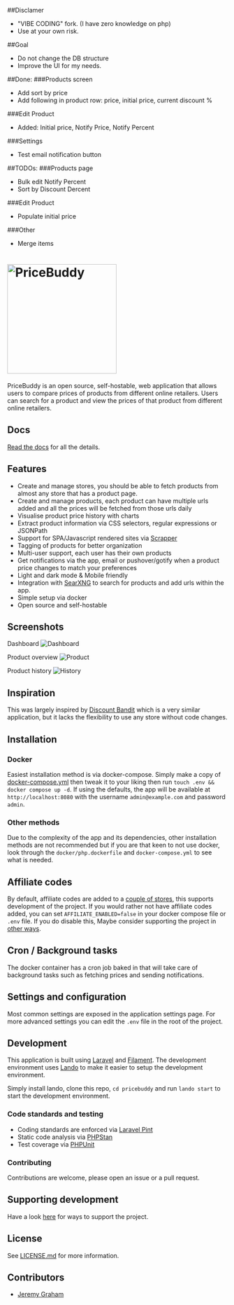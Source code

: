 ##Disclamer
- "VIBE CODING" fork. (I have zero knowledge on php) 
- Use at your own risk.

##Goal
- Do not change the DB structure
- Improve the UI for my needs.

##Done:
###Products screen
- Add sort by price
- Add following in product row: price, initial price, current discount %

###Edit Product
- Added: Initial price, Notify Price, Notify Percent

###Settings
- Test email notification button

##TODOs:
###Products page
- Bulk edit Notify Percent
- Sort by Discount Dercent

###Edit Product
- Populate initial price

###Other
- Merge items



# <img src="public/images/logo-full.svg" width="250" height="auto" alt="PriceBuddy">

PriceBuddy is an open source, self-hostable, web application that allows users
to compare prices of products from different online retailers. Users can search
for a product and view the prices of that product from different online 
retailers.

## Docs

[Read the docs](https://pricebuddy.jez.me?ref=pb-gh) for all the details.

## Features

* Create and manage stores, you should be able to fetch products from almost any
  store that has a product page.
* Create and manage products, each product can have multiple urls added
  and all the prices will be fetched from those urls daily
* Visualise product price history with charts
* Extract product information via CSS selectors, regular expressions or JSONPath
* Support for SPA/Javascript rendered sites via [Scrapper](https://github.com/amerkurev/scrapper)
* Tagging of products for better organization
* Multi-user support, each user has their own products
* Get notifications via the app, email or pushover/gotify when a product price changes to 
  match your preferences
* Light and dark mode & Mobile friendly
* Integration with [SearXNG](https://github.com/searxng/searxng) to search for products
  and add urls within the app.
* Simple setup via docker
* Open source and self-hostable

## Screenshots

Dashboard
![Dashboard](docs/docs/.vuepress/public/screenshots/dashboard.png)

Product overview
![Product](docs/docs/.vuepress/public/screenshots/product.png)

Product history
![History](docs/docs/.vuepress/public/screenshots/history.png)

## Inspiration

This was largely inspired by [Discount Bandit](https://github.com/Cybrarist/Discount-Bandit) 
which is a very similar application, but it lacks the flexibility to use any store without
code changes.

## Installation

### Docker

Easiest installation method is via docker-compose. Simply make a copy of 
[docker-compose.yml](docker-compose.yml) then tweak it to your liking then run
`touch .env && docker compose up -d`. If using the defaults, the app will be available at
`http://localhost:8080` with the username `admin@example.com` and password `admin`.

### Other methods 

Due to the complexity of the app and its dependencies, other installation methods 
are not recommended but if you are that keen to not use docker, look through the 
`docker/php.dockerfile` and `docker-compose.yml` to see what is needed.

## Affiliate codes

By default, affiliate codes are added to a [couple of stores](config/affiliates.php), 
this supports development of the project. If you would rather not have affiliate codes 
added, you can set `AFFILIATE_ENABLED=false` in your docker compose file or `.env` file. 
If you do disable this, Maybe consider supporting the project in 
[other ways](https://pricebuddy.jez.me//support-project.html).

## Cron / Background tasks

The docker container has a cron job baked in that will take care of background tasks
such as fetching prices and sending notifications.

## Settings and configuration

Most common settings are exposed in the application settings page. For more advanced
settings you can edit the `.env` file in the root of the project.

## Development

This application is built using [Laravel](https://laravel.com) and [Filament](https://filamentphp.com/). 
The development environment uses [Lando](https://lando.dev) to make it easier to 
setup the development environment.

Simply install lando, clone this repo, `cd pricebuddy` and run `lando start` to start 
the development environment.

### Code standards and testing

* Coding standards are enforced via [Laravel Pint](https://laravel.com/docs/11.x/pint)
* Static code analysis via [PHPStan](https://phpstan.org/)
* Test coverage via [PHPUnit](https://phpunit.de/)

### Contributing

Contributions are welcome, please open an issue or a pull request.

## Supporting development

Have a look [here](https://pricebuddy.jez.me//support-project.html) for ways to 
support the project.

## License

See [LICENSE.md](LICENSE.md) for more information.

## Contributors

* [Jeremy Graham](https://jez.me)
